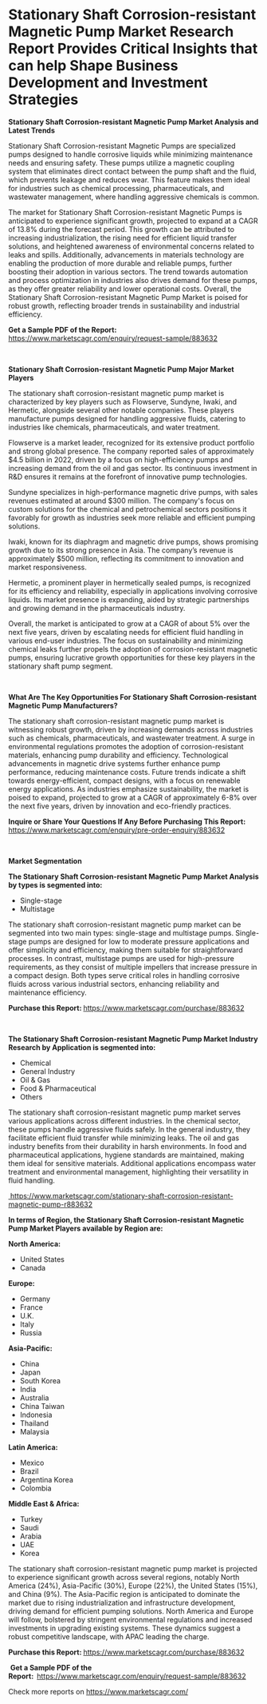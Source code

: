 <p><h1>Stationary Shaft Corrosion-resistant Magnetic Pump Market Research Report Provides Critical Insights that can help Shape Business Development and Investment Strategies</h1></p><p><strong>Stationary Shaft Corrosion-resistant Magnetic Pump Market Analysis and Latest Trends</strong></p>
<p><p>Stationary Shaft Corrosion-resistant Magnetic Pumps are specialized pumps designed to handle corrosive liquids while minimizing maintenance needs and ensuring safety. These pumps utilize a magnetic coupling system that eliminates direct contact between the pump shaft and the fluid, which prevents leakage and reduces wear. This feature makes them ideal for industries such as chemical processing, pharmaceuticals, and wastewater management, where handling aggressive chemicals is common.</p><p>The market for Stationary Shaft Corrosion-resistant Magnetic Pumps is anticipated to experience significant growth, projected to expand at a CAGR of 13.8% during the forecast period. This growth can be attributed to increasing industrialization, the rising need for efficient liquid transfer solutions, and heightened awareness of environmental concerns related to leaks and spills. Additionally, advancements in materials technology are enabling the production of more durable and reliable pumps, further boosting their adoption in various sectors. The trend towards automation and process optimization in industries also drives demand for these pumps, as they offer greater reliability and lower operational costs. Overall, the Stationary Shaft Corrosion-resistant Magnetic Pump Market is poised for robust growth, reflecting broader trends in sustainability and industrial efficiency.</p></p>
<p><strong>Get a Sample PDF of the Report:&nbsp;</strong> <a href="https://www.marketscagr.com/enquiry/request-sample/883632?utm_campaign=2797&utm_medium=2&utm_source=Github&utm_content=ia&utm_term=24022025&utm_id=stationary-shaft-corrosion-resistant-magnetic-pump">https://www.marketscagr.com/enquiry/request-sample/883632</a></p>
<p>&nbsp;</p>
<p><strong>Stationary Shaft Corrosion-resistant Magnetic Pump Major Market Players</strong></p>
<p><p>The stationary shaft corrosion-resistant magnetic pump market is characterized by key players such as Flowserve, Sundyne, Iwaki, and Hermetic, alongside several other notable companies. These players manufacture pumps designed for handling aggressive fluids, catering to industries like chemicals, pharmaceuticals, and water treatment.</p><p>Flowserve is a market leader, recognized for its extensive product portfolio and strong global presence. The company reported sales of approximately $4.5 billion in 2022, driven by a focus on high-efficiency pumps and increasing demand from the oil and gas sector. Its continuous investment in R&D ensures it remains at the forefront of innovative pump technologies.</p><p>Sundyne specializes in high-performance magnetic drive pumps, with sales revenues estimated at around $300 million. The company's focus on custom solutions for the chemical and petrochemical sectors positions it favorably for growth as industries seek more reliable and efficient pumping solutions.</p><p>Iwaki, known for its diaphragm and magnetic drive pumps, shows promising growth due to its strong presence in Asia. The company’s revenue is approximately $500 million, reflecting its commitment to innovation and market responsiveness.</p><p>Hermetic, a prominent player in hermetically sealed pumps, is recognized for its efficiency and reliability, especially in applications involving corrosive liquids. Its market presence is expanding, aided by strategic partnerships and growing demand in the pharmaceuticals industry.</p><p>Overall, the market is anticipated to grow at a CAGR of about 5% over the next five years, driven by escalating needs for efficient fluid handling in various end-user industries. The focus on sustainability and minimizing chemical leaks further propels the adoption of corrosion-resistant magnetic pumps, ensuring lucrative growth opportunities for these key players in the stationary shaft pump segment.</p></p>
<p>&nbsp;</p>
<p><strong>What Are The Key Opportunities For Stationary Shaft Corrosion-resistant Magnetic Pump Manufacturers?</strong></p>
<p><p>The stationary shaft corrosion-resistant magnetic pump market is witnessing robust growth, driven by increasing demands across industries such as chemicals, pharmaceuticals, and wastewater treatment. A surge in environmental regulations promotes the adoption of corrosion-resistant materials, enhancing pump durability and efficiency. Technological advancements in magnetic drive systems further enhance pump performance, reducing maintenance costs. Future trends indicate a shift towards energy-efficient, compact designs, with a focus on renewable energy applications. As industries emphasize sustainability, the market is poised to expand, projected to grow at a CAGR of approximately 6-8% over the next five years, driven by innovation and eco-friendly practices.</p></p>
<p><strong>Inquire or Share Your Questions If Any Before Purchasing This Report:</strong> <a href="https://www.marketscagr.com/enquiry/pre-order-enquiry/883632?utm_campaign=2797&utm_medium=2&utm_source=Github&utm_content=ia&utm_term=24022025&utm_id=stationary-shaft-corrosion-resistant-magnetic-pump">https://www.marketscagr.com/enquiry/pre-order-enquiry/883632</a></p>
<p>&nbsp;</p>
<p><strong>Market Segmentation</strong></p>
<p><strong>The Stationary Shaft Corrosion-resistant Magnetic Pump Market Analysis by types is segmented into:</strong></p>
<p><ul><li>Single-stage</li><li>Multistage</li></ul></p>
<p><p>The stationary shaft corrosion-resistant magnetic pump market can be segmented into two main types: single-stage and multistage pumps. Single-stage pumps are designed for low to moderate pressure applications and offer simplicity and efficiency, making them suitable for straightforward processes. In contrast, multistage pumps are used for high-pressure requirements, as they consist of multiple impellers that increase pressure in a compact design. Both types serve critical roles in handling corrosive fluids across various industrial sectors, enhancing reliability and maintenance efficiency.</p></p>
<p><strong>Purchase this Report:&nbsp;</strong><a href="https://www.marketscagr.com/purchase/883632?utm_campaign=2797&utm_medium=2&utm_source=Github&utm_content=ia&utm_term=24022025&utm_id=stationary-shaft-corrosion-resistant-magnetic-pump">https://www.marketscagr.com/purchase/883632</a></p>
<p>&nbsp;</p>
<p><strong>The Stationary Shaft Corrosion-resistant Magnetic Pump Market Industry Research by Application is segmented into:</strong></p>
<p><ul><li>Chemical</li><li>General Industry</li><li>Oil & Gas</li><li>Food & Pharmaceutical</li><li>Others</li></ul></p>
<p><p>The stationary shaft corrosion-resistant magnetic pump market serves various applications across different industries. In the chemical sector, these pumps handle aggressive fluids safely. In the general industry, they facilitate efficient fluid transfer while minimizing leaks. The oil and gas industry benefits from their durability in harsh environments. In food and pharmaceutical applications, hygiene standards are maintained, making them ideal for sensitive materials. Additional applications encompass water treatment and environmental management, highlighting their versatility in fluid handling.</p></p>
<p><a href="https://www.marketscagr.com/stationary-shaft-corrosion-resistant-magnetic-pump-r883632?utm_campaign=2797&utm_medium=2&utm_source=Github&utm_content=ia&utm_term=24022025&utm_id=stationary-shaft-corrosion-resistant-magnetic-pump">&nbsp;https://www.marketscagr.com/stationary-shaft-corrosion-resistant-magnetic-pump-r883632</a></p>
<p><strong>In terms of Region, the Stationary Shaft Corrosion-resistant Magnetic Pump Market Players available by Region are:</strong></p>
<p>
    <p> <strong> North America: </strong>
        <ul>
            <li>United States</li>
            <li>Canada</li>
        </ul>
        </p> 
    <p> <strong> Europe: </strong>
        <ul>
            <li>Germany</li>
            <li>France</li>
            <li>U.K.</li>
            <li>Italy</li>
            <li>Russia</li>
        </ul>
        </p> 
    <p> <strong> Asia-Pacific: </strong>
        <ul>
            <li>China</li>
            <li>Japan</li>
            <li>South Korea</li>
            <li>India</li>
            <li>Australia</li>
            <li>China Taiwan</li>
            <li>Indonesia</li>
            <li>Thailand</li>
            <li>Malaysia</li>
        </ul>
        </p> 
    <p> <strong> Latin America: </strong>
        <ul>
            <li>Mexico</li>
            <li>Brazil</li>
            <li>Argentina Korea</li>
            <li>Colombia</li>
        </ul>
        </p> 
    <p> <strong> Middle East & Africa: </strong>
        <ul>
            <li>Turkey</li>
            <li>Saudi</li>
            <li>Arabia</li>
            <li>UAE</li>
            <li>Korea</li>
        </ul>
    </p>
    </p>
<p><p>The stationary shaft corrosion-resistant magnetic pump market is projected to experience significant growth across several regions, notably North America (24%), Asia-Pacific (30%), Europe (22%), the United States (15%), and China (9%). The Asia-Pacific region is anticipated to dominate the market due to rising industrialization and infrastructure development, driving demand for efficient pumping solutions. North America and Europe will follow, bolstered by stringent environmental regulations and increased investments in upgrading existing systems. These dynamics suggest a robust competitive landscape, with APAC leading the charge.</p></p>
<p><strong>Purchase this Report: </strong><a href="https://www.marketscagr.com/purchase/883632?utm_campaign=2797&utm_medium=2&utm_source=Github&utm_content=ia&utm_term=24022025&utm_id=stationary-shaft-corrosion-resistant-magnetic-pump">https://www.marketscagr.com/purchase/883632</a></p>
<p>&nbsp;<strong>Get a Sample PDF of the Report:&nbsp;&nbsp;</strong><a href="https://www.marketscagr.com/enquiry/request-sample/883632?utm_campaign=2797&utm_medium=2&utm_source=Github&utm_content=ia&utm_term=24022025&utm_id=stationary-shaft-corrosion-resistant-magnetic-pump">https://www.marketscagr.com/enquiry/request-sample/883632</a></p>
<p><strong></strong></p>
<p>Check more reports on <a href="https://www.marketscagr.com/?utm_campaign=2797&utm_medium=2&utm_source=Github&utm_content=ia&utm_term=24022025&utm_id=stationary-shaft-corrosion-resistant-magnetic-pump">https://www.marketscagr.com/</a></p>
